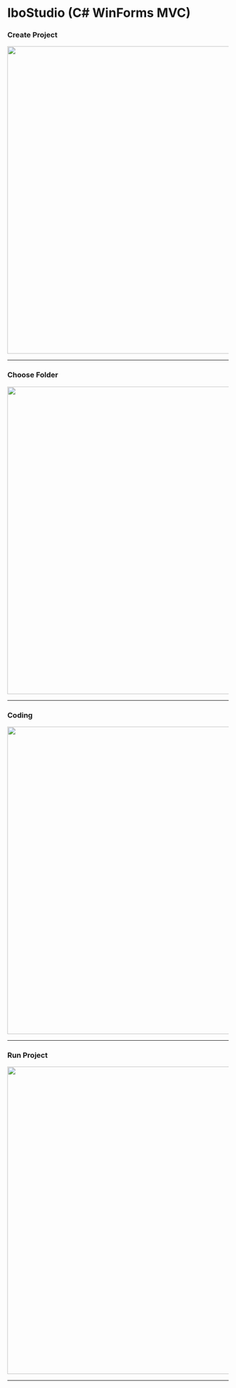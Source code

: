 <h1>IboStudio (C# WinForms MVC)</h1>

<h3>Create Project</h3>
<img src='https://user-images.githubusercontent.com/47938513/107568549-97f2be80-6c00-11eb-9701-2e24a09004b1.png' width='700'/>
<hr/>

<h3>Choose Folder</h3>
<img src='https://user-images.githubusercontent.com/47938513/107569072-4e56a380-6c01-11eb-84c2-0df42399051b.png' width='700'/>
<hr/>

<h3>Coding</h3>
<img src='https://user-images.githubusercontent.com/47938513/107568634-b9ec4100-6c00-11eb-94d5-b772f661ffa7.png' width='700'/>
<hr/>

<h3>Run Project</h3>
<img src='https://user-images.githubusercontent.com/47938513/107568634-b9ec4100-6c00-11eb-94d5-b772f661ffa7.png' width='700'/>
<hr/>
